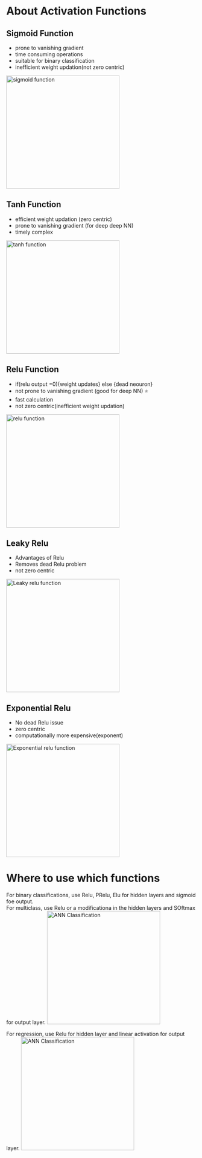 # About Activation Functions

## Sigmoid Function
- prone to vanishing gradient
- time consuming operations
- suitable for binary classification
- inefficient weight updation(not zero centric)

<image src = "https://github.com/kunalpaliwal13/60-Hours-of-ML/assets/143526414/a6f6914b-2ca5-4717-9a87-2327d3172ccd" height="300px" alt="sigmoid function">


## Tanh Function
- efficient weight updation (zero centric)
- prone to vanishing gradient (for deep deep NN)
- timely complex


<image src = "https://github.com/kunalpaliwal13/60-Hours-of-ML/assets/143526414/0eb7ce66-a1bc-4bd1-9428-3e2ed894495e" height="300px" alt="tanh function">



## Relu Function
- if(relu output =0){weight updates} else {dead neouron}
- not prone to vanishing gradient (good for deep NN) ⭐
- fast calculation
- not zero centric(inefficient weight updation)

<image src = "https://github.com/kunalpaliwal13/60-Hours-of-ML/assets/143526414/b36964c4-37d8-4ee0-abd0-d715b2b2b768" height="300px" alt="relu function">


## Leaky Relu
- Advantages of Relu
- Removes dead Relu problem
- not zero centric

<image src = "https://github.com/kunalpaliwal13/60-Hours-of-ML/assets/143526414/87e22e37-fb6b-45bb-97fb-601f9835d634" height="300px" alt="Leaky relu function">


## Exponential Relu
- No dead Relu issue
- zero centric
- computationally more expensive(exponent)

<image src = "https://github.com/kunalpaliwal13/60-Hours-of-ML/assets/143526414/43a0f968-5067-49c0-9630-358cc5bd2091" height="300px" alt=" Exponential relu function">

# Where to use which functions

For binary classifications, use Relu, PRelu, Elu for hidden layers and sigmoid foe output.<br>
For multiclass, use Relu or a modificationa in the hidden layers and SOftmax for output layer.
<image src = "https://github.com/kunalpaliwal13/60-Hours-of-ML/assets/143526414/83aca1e6-cd2b-4676-bd8e-8e0eab8c4642" height="300px" alt="ANN Classification">

For regression, use Relu for hidden layer and linear activation for output layer.
<image src = "https://github.com/kunalpaliwal13/60-Hours-of-ML/assets/143526414/76f49cd3-01c1-4a54-ac9d-d432997eb709" height="300px" alt="ANN Classification">








